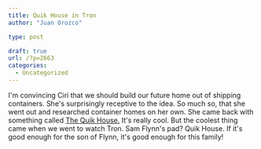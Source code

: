 ```yaml
---
title: Quik House in Tron
author: "Juan Orozco"

type: post

draft: true
url: /?p=2663
categories:
  - Uncategorized
---
```


I'm convincing Ciri that we should build our future home out of shipping containers. She's surprisingly receptive to the idea. So much so, that she went out and researched container homes on her own. She came back with something called [The Quik House.][1] It's really cool. But the coolest thing came when we went to watch Tron. Sam Flynn's pad? Quik House. If it's good enough for the son of Flynn, it's good enough for this family!

[1]: http://www.quik-build.com/quikHouse/QH_main.htm

